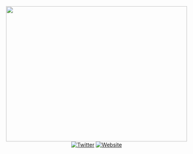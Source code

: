 <div id="header" align="center">
  <img src="https://giphy.com/embed/citBl9yPwnUOs" width="480" height="360"/>
</div>
<div id="badges" align="center">
  <a href="https://twitter.com/flexiartt"><img src="https://img.shields.io/badge/Twitter-blue?style=for-the-badge&logo=twitter&logoColor=white" alt="Twitter"/></a>
  <a href="https://flexiartt.com/"><img src="https://img.shields.io/badge/Website-red?style=for-the-badge&logo=adobe&logoColor=white" alt="Website"/></a>
</div>
